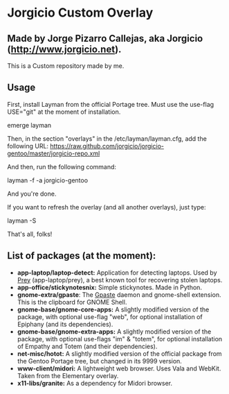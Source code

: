 Jorgicio Custom Overlay
=======================

Made by Jorge Pizarro Callejas, aka Jorgicio (http://www.jorgicio.net).
-----------------------------------------------------------------------

This is a Custom repository made by me.

Usage
-----

First, install Layman from the official Portage tree. Must use the use-flag USE="git" at the moment of installation.

emerge layman

Then, in the section "overlays" in the /etc/layman/layman.cfg, add the following URL:
https://raw.github.com/jorgicio/jorgicio-gentoo/master/jorgicio-repo.xml

And then, run the following command:

layman -f -a jorgicio-gentoo

And you're done.

If you want to refresh the overlay (and all another overlays), just type:

layman -S

That's all, folks!

List of packages (at the moment):
---------------------------------

 * **app-laptop/laptop-detect:** Application for detecting laptops. Used by [Prey](http://preyproject.com) (app-laptop/prey), a best known tool for recovering stolen laptops.
 * **app-office/stickynotesnix:** Simple stickynotes. Made in Python.
 * **gnome-extra/gpaste**: The [Gpaste](http://www.imagination-land.org/posts/2013-10-22-gpaste-3.2.2-released.html) daemon and gnome-shell extension. This is the clipboard for GNOME Shell.
 * **gnome-base/gnome-core-apps:** A slightly modified version of the package, with optional use-flag "web", for optional installation of Epiphany (and its dependencies).
 * **gnome-base/gnome-extra-apps:** A slightly modified version of the package, with optional use-flags "im" & "totem", for optional installation of Empathy and Totem (and their dependencies). 
 * **net-misc/hotot:** A slightly modified version of the official package from the Gentoo Portage tree, but changed in its 9999 version.
 * **www-client/midori:** A lightweight web browser. Uses Vala and WebKit. Taken from the Elementary overlay.
 * **x11-libs/granite:** As a dependency for Midori browser.
